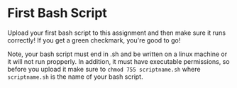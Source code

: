 # First Bash Script

Upload your first bash script to this assignment and then make sure it runs correctly!  If you get a green checkmark, you're good to go!

Note, your bash script must end in .sh and be written on a linux machine or it will not run propperly.  In addition, it must have executable permissions, so before you upload it make sure to `chmod 755 scriptname.sh` where `scriptname.sh` is the name of your bash script.
